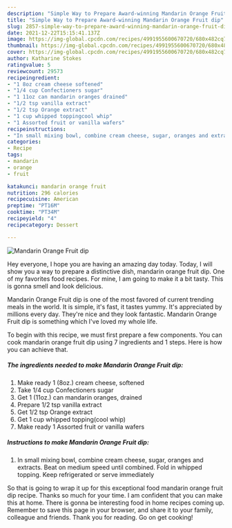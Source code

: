 ```yaml
---
description: "Simple Way to Prepare Award-winning Mandarin Orange Fruit dip"
title: "Simple Way to Prepare Award-winning Mandarin Orange Fruit dip"
slug: 2857-simple-way-to-prepare-award-winning-mandarin-orange-fruit-dip
date: 2021-12-22T15:15:41.137Z
image: https://img-global.cpcdn.com/recipes/4991955600670720/680x482cq70/mandarin-orange-fruit-dip-recipe-main-photo.jpg
thumbnail: https://img-global.cpcdn.com/recipes/4991955600670720/680x482cq70/mandarin-orange-fruit-dip-recipe-main-photo.jpg
cover: https://img-global.cpcdn.com/recipes/4991955600670720/680x482cq70/mandarin-orange-fruit-dip-recipe-main-photo.jpg
author: Katharine Stokes
ratingvalue: 5
reviewcount: 29573
recipeingredient:
- "1 8oz cream cheese softened"
- "1/4 cup Confectioners sugar"
- "1 11oz can mandarin oranges drained"
- "1/2 tsp vanilla extract"
- "1/2 tsp Orange extract"
- "1 cup whipped toppingcool whip"
- "1 Assorted fruit or vanilla wafers"
recipeinstructions:
- "In small mixing bowl, combine cream cheese, sugar, oranges and extracts. Beat on medium speed until combined. Fold in whipped topping. Keep refrigerated or serve immediately"
categories:
- Recipe
tags:
- mandarin
- orange
- fruit

katakunci: mandarin orange fruit 
nutrition: 296 calories
recipecuisine: American
preptime: "PT16M"
cooktime: "PT34M"
recipeyield: "4"
recipecategory: Dessert

---
```



![Mandarin Orange Fruit dip](https://img-global.cpcdn.com/recipes/4991955600670720/680x482cq70/mandarin-orange-fruit-dip-recipe-main-photo.jpg)

Hey everyone, I hope you are having an amazing day today. Today, I will show you a way to prepare a distinctive dish, mandarin orange fruit dip. One of my favorites food recipes. For mine, I am going to make it a bit tasty. This is gonna smell and look delicious.



Mandarin Orange Fruit dip is one of the most favored of current trending meals in the world. It is simple, it's fast, it tastes yummy. It's appreciated by millions every day. They're nice and they look fantastic. Mandarin Orange Fruit dip is something which I've loved my whole life.


To begin with this recipe, we must first prepare a few components. You can cook mandarin orange fruit dip using 7 ingredients and 1 steps. Here is how you can achieve that.

<!--inarticleads1-->

##### The ingredients needed to make Mandarin Orange Fruit dip:

1. Make ready 1 (8oz.) cream cheese, softened
1. Take 1/4 cup Confectioners sugar
1. Get 1 (11oz.) can mandarin oranges, drained
1. Prepare 1/2 tsp vanilla extract
1. Get 1/2 tsp Orange extract
1. Get 1 cup whipped topping(cool whip)
1. Make ready 1 Assorted fruit or vanilla wafers




<!--inarticleads2-->

##### Instructions to make Mandarin Orange Fruit dip:

1. In small mixing bowl, combine cream cheese, sugar, oranges and extracts. Beat on medium speed until combined. Fold in whipped topping. Keep refrigerated or serve immediately




So that is going to wrap it up for this exceptional food mandarin orange fruit dip recipe. Thanks so much for your time. I am confident that you can make this at home. There is gonna be interesting food in home recipes coming up. Remember to save this page in your browser, and share it to your family, colleague and friends. Thank you for reading. Go on get cooking!

